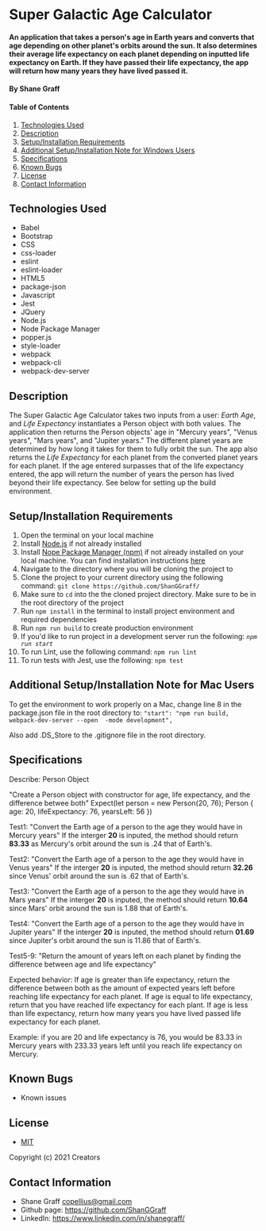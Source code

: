 # Super Galactic Age Calculator

#### An application that takes a person's age in Earth years and converts that age depending on other planet's orbits around the sun. It also determines their average life expectancy on each planet depending on inputted life expectancy on Earth. If they have passed their life expectancy, the app will return how many years they have lived passed it.

#### **By Shane Graff**

#### Table of Contents

1. [Technologies Used](#technologies)
2. [Description](#description)
3. [Setup/Installation Requirements](#setup)
4. [Additional Setup/Installation Note for Windows Users](#mac)
5. [Specifications](#specs)
6. [Known Bugs](#bugs)
7. [License](#license)
8. [Contact Information](#contact)

## Technologies Used <a id="technologies"></a>

* Babel
* Bootstrap
* CSS
* css-loader
* eslint
* eslint-loader
* HTML5
* package-json
* Javascript
* Jest
* JQuery
* Node.js
* Node Package Manager
* popper.js
* style-loader
* webpack
* webpack-cli
* webpack-dev-server

## Description <a id="description"></a>

The Super Galactic Age Calculator takes two inputs from a user: _Earth Age_, and _Life Expectancy_ instantiates a Person object with both values. The application then returns the Person objects' age in "Mercury years", "Venus years", "Mars years", and "Jupiter years." The different planet years are determined by how long it takes for them to fully orbit the sun. The app also returns the _Life Expectancy_ for each planet from the converted planet years for each planet. If the age entered surpasses that of the life expectancy entered, the app will return the number of years the person has lived beyond their life expectancy. See below for setting up the build environment.

## Setup/Installation Requirements <a id="setup"></a>

1. Open the terminal on your local machine
2. Install [Node.js](https://nodejs.org/en/) if not already installed
3. Install [Nope Package Manager (npm)](https://www.npmjs.com/) if not already installed on your local machine. You can find installation instructions [here](https://www.learnhowtoprogram.com/intermediate-javascript/getting-started-with-javascript/installing-node-js)
4. Navigate to the directory where you will be cloning the project to
5. Clone the project to your current directory using the following command: `git clone https://github.com/ShanGGraff/`
6. Make sure to `cd` into the the cloned project directory. Make sure to be in the root directory of the project
7. Run `npm install` in the terminal to install project environment and required dependencies 
8. Run `npm run build` to create production environment
9. If you'd like to run project in a development server run the following: _`npm run start`_
10. To run Lint, use the following command: `npm run lint`
11. To run tests with Jest, use the following: `npm test`

## Additional Setup/Installation Note for Mac Users <a id="mac"></a>

To get the environment to work properly on a Mac, change line 8 in the package.json file in the root directory to: `"start": "npm run build, webpack-dev-server --open  -mode development",`

Also add .DS_Store to the .gitignore file in the root directory.

## Specifications <a id="specs"></a>

Describe: Person Object

"Create a Person object with constructor for age, life expectancy, and the difference betwee both"
Expect(let person = new Person(20, 76); Person { age: 20, lifeExpectancy: 76, yearsLeft: 56 })

Test1: "Convert the Earth age of a person to the age they would have in Mercury years"
If the interger **20** is inputed, the method should return **83.33** as Mercury's orbit around the sun is .24 that of Earth's.

Test2: "Convert the Earth age of a person to the age they would have in Venus years"
If the interger **20** is inputed, the method should return **32.26** since Venus' orbit around the sun is .62 that of Earth's.

Test3: "Convert the Earth age of a person to the age they would have in Mars years"
If the interger **20** is inputed, the method should return **10.64** since Mars' orbit around the sun is 1.88 that of Earth's. 

Test4: "Convert the Earth age of a person to the age they would have in Jupiter years"
If the interger **20** is inputed, the method should return **01.69** since Jupiter's orbit around the sun is 11.86 that of Earth's.

Test5-9: "Return the amount of years left on each planet by finding the difference between age and life expectancy"

Expected behavior: If age is greater than life expectancy, return the difference between both as the amount of expected years left before reaching life expectancy for each planet. If age is equal to life expectancy, return that you have reached life expectancy for each plant. If age is less than life expectancy, return how many years you have lived passed life expectancy for each planet. 

Example: if you are 20 and life expectancy is 76, you would be 83.33 in Mercury years with 233.33 years left until you reach life expectancy on Mercury.

## Known Bugs <a id="bugs"></a>
* Known issues

## License
* [MIT](https://choosealicense.com/licenses/mit/)

Copyright (c) 2021 Creators 

## Contact Information <a id="contact"></a>

* Shane Graff <copellius@gmail.com>
* Github page: https://github.com/ShanGGraff
* LinkedIn: https://www.linkedin.com/in/shanegraff/
